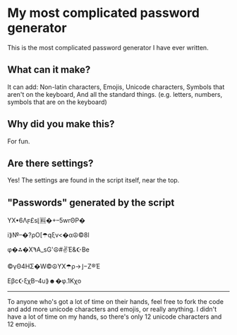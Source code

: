 # My most complicated password generator
This is the most complicated password generator I have ever written.
## What can it make?
It can add:
Non-latin characters,
Emojis,
Unicode characters,
Symbols that aren't on the keyboard,
And all the standard things. (e.g. letters, numbers, symbols that are on the keyboard)
## Why did you make this?
For fun.
## Are there settings?
Yes! The settings are found in the script itself, near the top.
## "Passwords" generated by the script
ΥX•6Λϝ£s⌊🈛�+–5wrΘΡ�

i⟫№–�?ρO[☂qξν<�α☮©8l

φ�⁂�ΧϠA_sG'☮#✌Έ&️☪Be

©γΘ4ΗΣ�W©☮ΥX☂ρ→⌋−Ζ®Έ

Εβc☪ξχB–4υ️⟫☻�φ.1Kχo

---

To anyone who's got a lot of time on their hands, feel free to fork the code and add more unicode characters and emojis, or really anything. I didn't have a lot of time on my hands, so there's only 12 unicode characters and 12 emojis.
